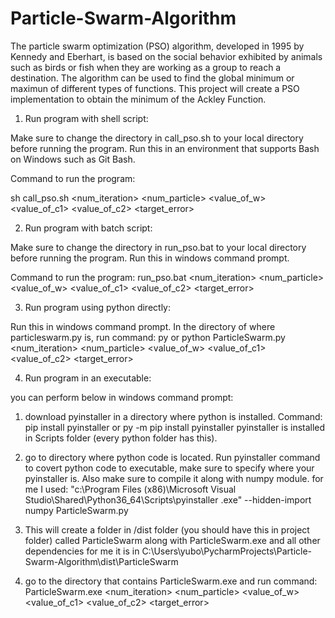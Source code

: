 # Particle-Swarm-Algorithm
The particle swarm optimization (PSO) algorithm, developed in 1995 by Kennedy and Eberhart, is based on the social behavior exhibited by animals such as birds or fish when they are working as a group to reach a destination. The algorithm can be used to find the global minimum or maximun of different types of functions. This project will create a PSO implementation to obtain the minimum of the Ackley Function.

1. Run program with shell script:

Make sure to change the directory in call_pso.sh to your local directory before running the program.
Run this in an environment that supports Bash on Windows such as Git Bash.

Command to run the program:

sh call_pso.sh <num_iteration> <num_particle> <value_of_w> <value_of_c1> <value_of_c2> <target_error>

2. Run program with batch script:

Make sure to change the directory in run_pso.bat to your local directory before running the program.
Run this in windows command prompt.

Command to run the program:
run_pso.bat <num_iteration> <num_particle> <value_of_w> <value_of_c1> <value_of_c2> <target_error>

3. Run program using python directly:

Run this in windows command prompt. In the directory of where particleswarm.py is, run command:
py or python ParticleSwarm.py <num_iteration> <num_particle> <value_of_w> <value_of_c1> <value_of_c2> <target_error>

4. Run program in an executable:

you can perform below in windows command prompt: 

1. download pyinstaller in a directory where python is installed. Command: pip install pyinstaller or py -m pip install pyinstaller
pyinstaller is installed in Scripts folder (every python folder has this).  

2. go to directory where python code is located. Run pyinstaller command to covert python code to executable, make sure to specify where your pyinstaller is. Also make sure to compile it along with numpy module. 
for me I used:
"c:\Program Files (x86)\Microsoft Visual Studio\Shared\Python36_64\Scripts\pyinstaller
.exe" --hidden-import numpy ParticleSwarm.py

3. This will create a folder in /dist folder (you should have this in project folder) called ParticleSwarm along with ParticleSwarm.exe and all other dependencies
for me it is in C:\Users\yubo\PycharmProjects\Particle-Swarm-Algorithm\dist\ParticleSwarm

4. go to the directory that contains ParticleSwarm.exe and run command:
ParticleSwarm.exe <num_iteration> <num_particle> <value_of_w> <value_of_c1> <value_of_c2> <target_error>
